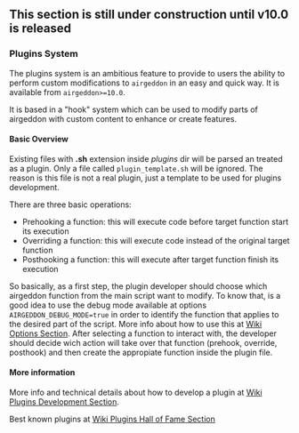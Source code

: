 ## This section is still under construction until v10.0 is released

### Plugins System

The plugins system is an ambitious feature to provide to users the ability to perform custom modifications to `airgeddon` in an easy and quick way. It is available from `airgeddon>=10.0`.

It is based in a "hook" system which can be used to modify parts of airgeddon with custom content to enhance or create features.

#### Basic Overview

Existing files with **.sh** extension inside _plugins_ dir will be parsed an treated as a plugin. Only a file called `plugin_template.sh` will be ignored. The reason is this file is not a real plugin, just a template to be used for plugins development.

There are three basic operations:
 - Prehooking a function: this will execute code before target function start its execution
 - Overriding a function: this will execute code instead of the original target function
 - Posthooking a function: this will execute after target function finish its execution

So basically, as a first step, the plugin developer should choose which airgeddon function from the main script want to modify. To know that, is a good idea to use the debug mode available at options `AIRGEDDON_DEBUG_MODE=true` in order to identify the function that applies to the desired part of the script. More info about how to use this at [Wiki Options Section]. After selecting a function to interact with, the developer should decide wich action will take over that function (prehook, override, posthook) and then create the appropiate function inside the plugin file.

#### More information

More info and technical details about how to develop a plugin at [Wiki Plugins Development Section].

Best known plugins at [Wiki Plugins Hall of Fame Section]

[Wiki Options Section]: https://github.com/v1s1t0r1sh3r3/airgeddon/wiki/Options
[Wiki Plugins Development Section]: https://github.com/v1s1t0r1sh3r3/airgeddon/wiki/Plugins%20Development
[Wiki Plugins Hall of Fame Section]: https://github.com/v1s1t0r1sh3r3/airgeddon/wiki/Plugins%20Hall%20of%20Fame
